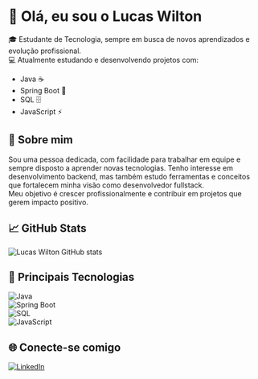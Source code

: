 # 👋 Olá, eu sou o Lucas Wilton

🎓 Estudante de Tecnologia, sempre em busca de novos aprendizados e evolução profissional.  
💻 Atualmente estudando e desenvolvendo projetos com:  
- Java ☕  
- Spring Boot 🌱  
- SQL 🗄️  
- JavaScript ⚡  

## 🚀 Sobre mim
Sou uma pessoa dedicada, com facilidade para trabalhar em equipe e sempre disposto a aprender novas tecnologias. Tenho interesse em desenvolvimento backend, mas também estudo ferramentas e conceitos que fortalecem minha visão como desenvolvedor fullstack.  
Meu objetivo é crescer profissionalmente e contribuir em projetos que gerem impacto positivo.

## 📈 GitHub Stats
![Lucas Wilton GitHub stats](https://github-readme-stats.vercel.app/api?username=LucasWilton&show_icons=true&theme=tokyonight)

## 📂 Principais Tecnologias
![Java](https://img.shields.io/badge/Java-ED8B00?style=for-the-badge&logo=coffeescript&logoColor=white)  
![Spring Boot](https://img.shields.io/badge/Spring_Boot-6DB33F?style=for-the-badge&logo=springboot&logoColor=white)  
![SQL](https://img.shields.io/badge/SQL-025E8C?style=for-the-badge&logo=postgresql&logoColor=white)  
![JavaScript](https://img.shields.io/badge/JavaScript-323330?style=for-the-badge&logo=javascript&logoColor=F7DF1E)  

## 🌐 Conecte-se comigo
[![LinkedIn](https://img.shields.io/badge/LinkedIn-0077B5?style=for-the-badge&logo=linkedin&logoColor=white)](https://www.linkedin.com/in/lucasoliveira0-dev)  
